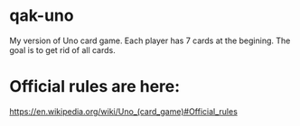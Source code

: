 # qak-uno

My version of Uno card game.
Each player has 7 cards at the begining.
The goal is to get rid of all cards.

# Official rules are here:

https://en.wikipedia.org/wiki/Uno_(card_game)#Official_rules